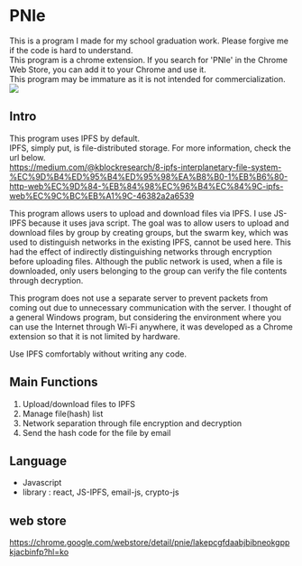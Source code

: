 # PNIe

This is a program I made for my school graduation work. Please forgive me if the code is hard to understand.   
This program is a chrome extension. If you search for 'PNIe' in the Chrome Web Store, you can add it to your Chrome and use it.   
This program may be immature as it is not intended for commercialization.
<img src="https://github.com/ksower/PNIe/issues/1#issue-1069870673"/>

## Intro

This program uses IPFS by default.   
IPFS, simply put, is file-distributed storage. For more information, check the url below.   
https://medium.com/@kblockresearch/8-ipfs-interplanetary-file-system-%EC%9D%B4%ED%95%B4%ED%95%98%EA%B8%B0-1%EB%B6%80-http-web%EC%9D%84-%EB%84%98%EC%96%B4%EC%84%9C-ipfs-web%EC%9C%BC%EB%A1%9C-46382a2a6539


This program allows users to upload and download files via IPFS.
I use JS-IPFS because it uses java script.
The goal was to allow users to upload and download files by group by creating groups, but the swarm key, which was used to distinguish networks in the existing IPFS, cannot be used here.
This had the effect of indirectly distinguishing networks through encryption before uploading files.
Although the public network is used, when a file is downloaded, only users belonging to the group can verify the file contents through decryption.


This program does not use a separate server to prevent packets from coming out due to unnecessary communication with the server.
I thought of a general Windows program, but considering the environment where you can use the Internet through Wi-Fi anywhere, it was developed as a Chrome extension so that it is not limited by hardware.


Use IPFS comfortably without writing any code.


## Main Functions
1. Upload/download files to IPFS
2. Manage file(hash) list
3. Network separation through file encryption and decryption
4. Send the hash code for the file by email


## Language
- Javascript
- library : react, JS-IPFS, email-js, crypto-js


## web store
https://chrome.google.com/webstore/detail/pnie/lakepcgfdaabjbibneokgppkjacbinfp?hl=ko
